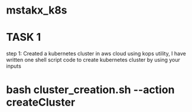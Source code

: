 # mstakx_k8s
# TASK 1
step 1: Created a kubernetes cluster in aws cloud using kops utility, I have written one shell script code to create kubernetes cluster by using your inputs
# bash cluster_creation.sh --action createCluster
